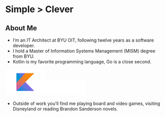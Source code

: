 # Simple > Clever

## About Me
* I’m an IT Architect at BYU OIT, following twelve years as a software developer.
* I hold a Master of Information Systems Management (MISM) degree from BYU.
* Kotlin is my favorite programming language, Go is a close second.

<img src="/img/kotlin.png" width="25%"><img src="/img/go.png" width="25%">

* Outside of work you’ll find me playing board and video games, visiting Disneyland or reading Brandon Sanderson novels.
